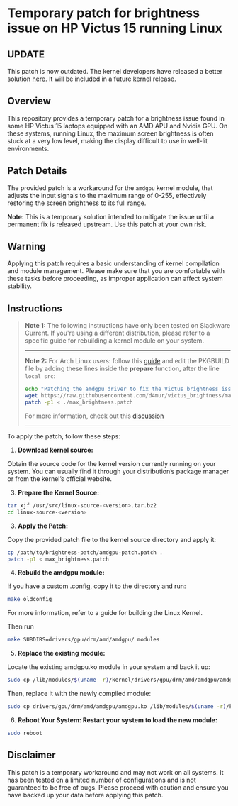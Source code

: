 # Temporary patch for brightness issue on HP Victus 15 running Linux

## UPDATE
This patch is now outdated. The kernel developers have released a better solution [here](https://lore.kernel.org/amd-gfx/18bf1d43-b02f-4be2-ab14-03e127c147bf@amd.com/T/#m0da93bc11e69f361ffd2f48277d07cbaf30bae9c).
It will be included in a future kernel release.

## Overview

This repository provides a temporary patch for a brightness issue found in some HP Victus 15 laptops equipped with an AMD APU and Nvidia GPU. On these systems, running Linux, the maximum screen brightness is often stuck at a very low level, making the display difficult to use in well-lit environments.

## Patch Details

The provided patch is a workaround for the `amdgpu` kernel module, that adjusts the input signals to the maximum range of 0-255, effectively restoring the screen brightness to its full range.

**Note:** This is a temporary solution intended to mitigate the issue until a permanent fix is released upstream. Use this patch at your own risk.

## Warning

Applying this patch requires a basic understanding of kernel compilation and module management. Please make sure that you are comfortable with these tasks before proceeding, as improper application can affect system stability.

## Instructions
>**Note 1:** The following instructions have only been tested on Slackware Current. If you're using a different distribution, please refer to a specific guide for rebuilding a kernel module on your system.
> ___
>**Note 2:** For Arch Linux users: follow this [guide](https://wiki.archlinux.org/title/Kernel/Arch_build_system) and edit the PKGBUILD file by adding these lines inside the **prepare** function, after the line `local src`:
>
>```bash
>echo "Patching the amdgpu driver to fix the Victus brightness issue"
>wget https://raw.githubusercontent.com/d4mur/victus_brightness/main/max_brightness.patch
>patch -p1 < ./max_brightness.patch
>```
>For more information, check out this [discussion](https://github.com/d4mur/victus_brightness/issues/1)
> ___


To apply the patch, follow these steps:

1. **Download kernel source:**
   
Obtain the source code for the kernel version currently running on your system. You can usually find it through your distribution’s package manager or from the kernel’s official website.


3. **Prepare the Kernel Source:**

```bash
tar xjf /usr/src/linux-source-<version>.tar.bz2
cd linux-source-<version>
```

3. **Apply the Patch:**

Copy the provided patch file to the kernel source directory and apply it:

```bash
cp /path/to/brightness-patch/amdgpu-patch.patch .
patch -p1 < max_brightness.patch
```

4. **Rebuild the amdgpu module:**

If you have a custom .config, copy it to the directory and run:
```bash
make oldconfig
```
For more information, refer to a guide for building the Linux Kernel.

Then run
```bash
make SUBDIRS=drivers/gpu/drm/amd/amdgpu/ modules
```

5. **Replace the existing module:**
   
Locate the existing amdgpu.ko module in your system and back it up:

```bash
sudo cp /lib/modules/$(uname -r)/kernel/drivers/gpu/drm/amd/amdgpu/amdgpu.ko /lib/modules/$(uname -r)/kernel/drivers/gpu/drm/amd/amdgpu/amdgpu.ko.bak
```

Then, replace it with the newly compiled module:

```bash
sudo cp drivers/gpu/drm/amd/amdgpu/amdgpu.ko /lib/modules/$(uname -r)/kernel/drivers/gpu/drm/amd/amdgpu/amdgpu.ko
```

6. **Reboot Your System: Restart your system to load the new module:**

```bash
sudo reboot
```

## Disclaimer

This patch is a temporary workaround and may not work on all systems. It has been tested on a limited number of configurations and is not guaranteed to be free of bugs. Please proceed with caution and ensure you have backed up your data before applying this patch.


